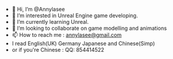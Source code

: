 - 👋 Hi, I’m @Annylasee
- 👀 I’m interested in Unreal Engine game developing.
- 🌱 I’m currently learning Unreal.
- 💞️ I’m looking to collaborate on game modelling and animations
- 📫 How to reach me : annylasee@gmail.com 
- I read English(UK) Germany Japanese and Chinese(Simp)
- or if you're Chinese : QQ: 854414522 

<!---
Annylasee/Annylasee is a ✨ special ✨ repository because its `README.md` (this file) appears on your GitHub profile.
You can click the Preview link to take a look at your changes.
--->
